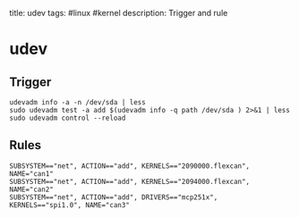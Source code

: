 title: udev
tags: #linux #kernel
description: Trigger and rule

udev
====

Trigger
-------

    udevadm info -a -n /dev/sda | less
    sudo udevadm test -a add $(udevadm info -q path /dev/sda ) 2>&1 | less
    sudo udevadm control --reload

Rules
-----

    SUBSYSTEM=="net", ACTION=="add", KERNELS=="2090000.flexcan", NAME="can1"
    SUBSYSTEM=="net", ACTION=="add", KERNELS=="2094000.flexcan", NAME="can2"
    SUBSYSTEM=="net", ACTION=="add", DRIVERS=="mcp251x", KERNELS=="spi1.0", NAME="can3"
